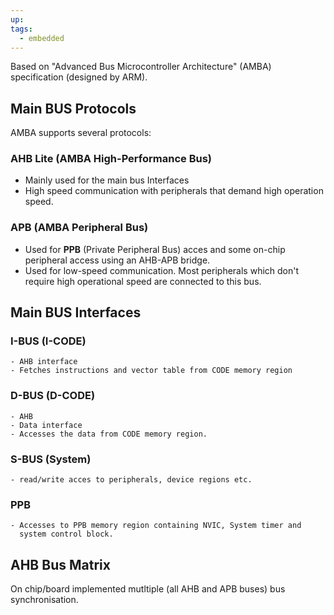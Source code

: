 ```yaml
---
up: 
tags:
  - embedded
---
```

Based on "Advanced Bus Microcontroller Architecture" (AMBA)
specification (designed by ARM).

## Main BUS Protocols

AMBA supports several protocols:

### AHB Lite (AMBA High-Performance Bus)
  - Mainly used for the main bus Interfaces
  - High speed communication with peripherals that demand high operation
  speed.

### APB (AMBA Peripheral Bus) 
  - Used for **PPB** (Private Peripheral Bus) acces and some on-chip
    peripheral access using an AHB-APB bridge.
  - Used for low-speed communication. Most peripherals which don't
    require high operational speed are connected to this bus.



## Main BUS Interfaces

### I-BUS (I-CODE)
    - AHB interface
    - Fetches instructions and vector table from CODE memory region

### D-BUS (D-CODE) 
    - AHB
    - Data interface
    - Accesses the data from CODE memory region.


### S-BUS (System)
    - read/write acces to peripherals, device regions etc.

### PPB
    - Accesses to PPB memory region containing NVIC, System timer and
      system control block.


## AHB Bus Matrix

On chip/board implemented mutltiple (all AHB and APB buses) bus
synchronisation.
